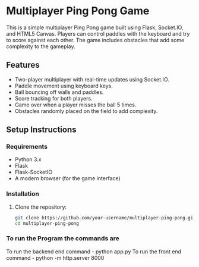 # Multiplayer Ping Pong Game

This is a simple multiplayer Ping Pong game built using Flask, Socket.IO, and HTML5 Canvas. Players can control paddles with the keyboard and try to score against each other. The game includes obstacles that add some complexity to the gameplay.

## Features

- Two-player multiplayer with real-time updates using Socket.IO.
- Paddle movement using keyboard keys.
- Ball bouncing off walls and paddles.
- Score tracking for both players.
- Game over when a player misses the ball 5 times.
- Obstacles randomly placed on the field to add complexity.

## Setup Instructions

### Requirements
- Python 3.x
- Flask
- Flask-SocketIO
- A modern browser (for the game interface)

### Installation

1. Clone the repository:

   ```bash
   git clone https://github.com/your-username/multiplayer-ping-pong.git
   cd multiplayer-ping-pong

### To run the Program the commands are
To run the backend end command - python app.py
To run the front end command - python -m http.server 8000
